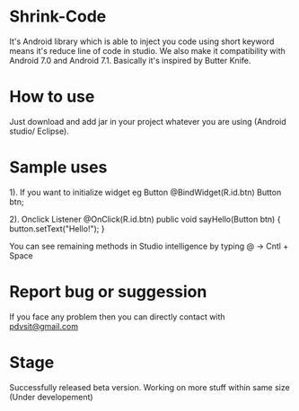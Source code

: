 # Shrink-Code
It's Android library which is able to inject you code using short keyword means it's reduce line of code in studio. 
We also make it compatibility with Android 7.0 and Android 7.1. Basically it's inspired by Butter Knife.

# How to use
Just download and add jar in your project whatever you are using (Android studio/ Eclipse).

# Sample uses
1). If you want to initialize widget 
eg Button
@BindWidget(R.id.btn) Button btn;

2). Onclick Listener
@OnClick(R.id.btn)
public void sayHello(Button btn) {
  button.setText("Hello!");
}

You can see remaining methods in Studio intelligence by typing @ -> Cntl + Space  

# Report bug or suggession
If you face any problem then you can directly contact with pdvsit@gmail.com

# Stage
Successfully released beta version. Working on more stuff within same size (Under developement)

